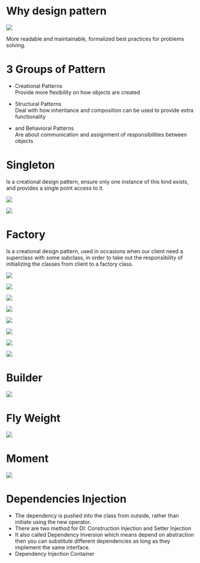 # Why design pattern

![](/resources/design-pattern.png)

More readable and maintainable, formalized best practices for problems solving.

# 3 Groups of Pattern

- Creational Patterns  
Provide more flexibility on how objects are created  

- Structural  Patterns  
Deal with how inheritance and composition can be used to provide extra functionality  

- and Behavioral Patterns  
Are about communication and assignment of responsibilities between objects  

# Singleton

Is a creational design pattern, ensure only one instance of this kind exists, and provides a single point access to it.

![](/resources/singleton-1.png)

![](/resources/singleton-2.png)

# Factory

Is a creational design pattern, used in occasions when our client need a superclass with some subclass, in order to take out the responsibility of initializing the classes from client to a factory class.

![](/resources/factory-1.png)

![](/resources/factory-2.png)

![](/resources/factory-3.png)

![](/resources/factory-4.png)

![](/resources/factory-5.png)

![](/resources/factory-6.png)

![](/resources/factory-7.png)

![](/resources/factory-8.png)

# Builder

![](/resources/builder.png)

# Fly Weight

![](/resources/fly-weight.png)

# Moment

![](/resources/moment.png)

# Dependencies Injection

- The dependency is pushed into the class from outside, rather than initiate using the new operator.
- There are two method for DI: Construction Injection and Setter Injection
- It also called Dependency Inversion which means depend on abstraction then you can substitute different dependencies as long as they implement the same interface.
- Dependency Injection Container
